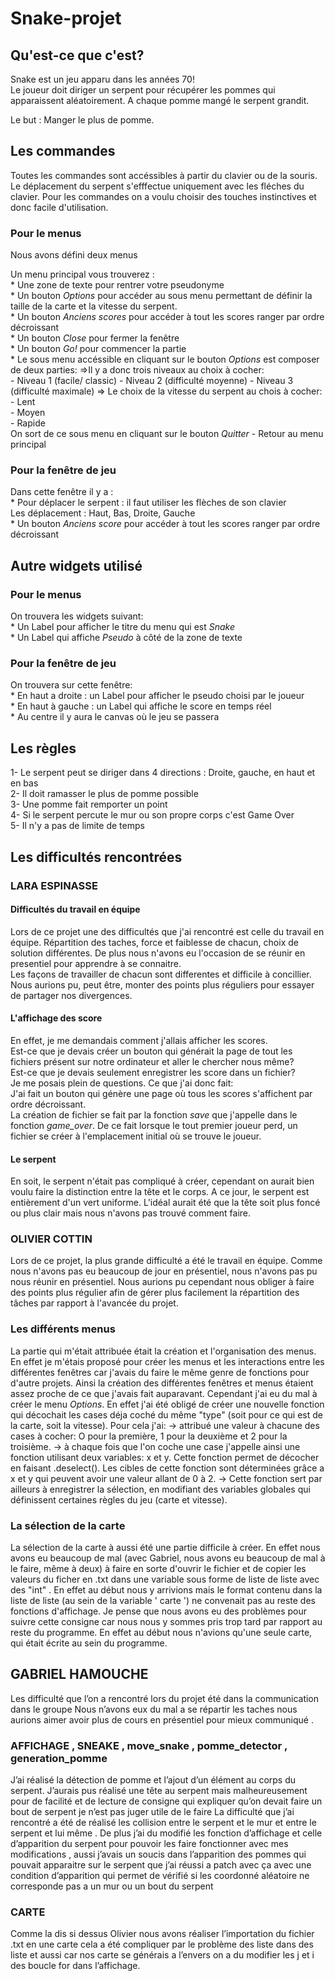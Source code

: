# Snake-projet
## Qu'est-ce que c'est?

Snake est un jeu apparu dans les années 70!  
Le joueur doit diriger un serpent pour récupérer les pommes qui apparaissent aléatoirement. A chaque pomme mangé le serpent grandit. 

Le but : Manger le plus de pomme.

## Les commandes 

Toutes les commandes sont accéssibles à partir du clavier ou de la souris.
Le déplacement du serpent s'efffectue uniquement avec les fléches du clavier.
Pour les commandes on a voulu choisir des touches instinctives et donc facile d'utilisation.  

### Pour le menus

Nous avons défini deux menus

Un menu principal vous trouverez :   
    * Une zone de texte pour rentrer votre pseudonyme  
    * Un bouton *Options* pour accéder au sous menu permettant de définir la taille de la carte et la vitesse du serpent.  
    * Un bouton *Anciens scores* pour accéder à tout les scores ranger par ordre décroissant   
    * Un bouton *Close* pour fermer la fenêtre  
    * Un bouton *Go!* pour commencer la partie  
    * Le sous menu accéssible en cliquant sur le bouton *Options* est composer de deux parties:
    =>Il y a donc trois niveaux au choix à cocher:  
            - Niveau 1 (facile/ classic)
            - Niveau 2 (difficulté moyenne)
            - Niveau 3 (difficulté maximale)
    => Le choix de la vitesse du serpent au chois à cocher:  
        - Lent  
        - Moyen   
        - Rapide  
On sort de ce sous menu en cliquant sur le bouton *Quitter*  - Retour au menu principal  



### Pour la fenêtre de jeu

Dans cette fenêtre il y a :  
    * Pour déplacer le serpent : il faut utiliser les flèches de son clavier  
        Les déplacement : Haut, Bas, Droite, Gauche  
    * Un bouton *Anciens score* pour accéder à tout les scores ranger par ordre décroissant  

## Autre widgets utilisé
### Pour le menus

On trouvera les widgets suivant:  
    * Un Label pour afficher le titre du menu qui est *Snake*  
    * Un Label qui affiche *Pseudo* à côté de la zone de texte  

### Pour la fenêtre de jeu

On trouvera sur cette fenêtre:  
    * En haut a droite : un Label pour afficher le pseudo choisi par le joueur  
    * En haut à gauche : un Label qui affiche le score en temps réel  
    * Au centre il y aura le canvas où le jeu se passera   

## Les règles

1- Le serpent peut se diriger dans 4 directions : Droite, gauche, en haut et en bas  
2- Il doit ramasser le plus de pomme possible  
3- Une pomme fait remporter un point  
4- Si le serpent percute le mur ou son propre corps c'est Game Over  
5- Il n'y a pas de limite de temps  

## Les difficultés rencontrées  

### LARA ESPINASSE

#### Difficultés du travail en équipe

Lors de ce projet une des difficultés que j'ai rencontré est celle du travail en équipe. Répartition des taches, force et faiblesse de chacun, choix de solution différentes. De plus nous n'avons eu l'occasion de se réunir en presentiel pour apprendre à se connaitre.   
Les façons de travailler de chacun sont differentes et difficile à concillier.  
Nous aurions pu, peut être, monter des points plus réguliers pour essayer de partager nos divergences.  

#### L'affichage des score

En effet, je me demandais comment j'allais afficher les scores.   
Est-ce que je devais créer un bouton qui générait la page de tout les fichiers présent sur notre ordinateur et aller le chercher nous même?   
Est-ce que je devais seulement enregistrer les score dans un fichier?  
Je me posais plein de questions. Ce que j'ai donc fait:   
    J'ai fait un bouton qui génère une page où tous les scores s'affichent par ordre décroissant.  
    La création de fichier se fait par la fonction *save* que j'appelle dans le fonction *game_over*. De ce fait lorsque le tout premier joueur perd, un fichier se créer à l'emplacement initial où se trouve le joueur.  

#### Le serpent

En soit, le serpent n'était pas compliqué à créer, cependant on aurait bien voulu faire la distinction entre la tête et le corps. A ce jour, le serpent est entièrement d'un vert uniforme. L'idéal aurait été que la tête soit plus foncé ou plus clair mais nous n'avons pas trouvé comment faire.

### OLIVIER COTTIN

Lors de ce projet, la plus grande difficulté a été le travail en équipe. Comme nous n'avons pas eu beaucoup de jour en présentiel, nous n'avons pas pu nous réunir en présentiel. Nous aurions pu cependant nous obliger à faire des points plus régulier afin de gérer plus facilement la répartition des tâches par rapport à l'avancée du projet.

### Les différents menus

La partie qui m'était attribuée était la création et l'organisation des menus. En effet je m'étais proposé pour créer les menus et les interactions entre les différentes fenêtres car j'avais du faire le même genre de fonctions pour d'autre projets. Ainsi la création des différentes fenêtres et menus étaient assez proche de ce que j'avais fait auparavant. 
Cependant j'ai eu du mal à créer le menu *Options*. En effet j'ai été obligé de créer une nouvelle fonction qui décochait les cases déja coché du même "type" (soit pour ce qui est de la carte, soit la vitesse). 
Pour cela j'ai:
-> attribué une valeur à chacune des cases à cocher: O pour la première, 1 pour la deuxième et 2 pour la troisième.
-> à chaque fois que l'on coche une case j'appelle ainsi une fonction utilisant deux variables: x et y. Cette fonction permet de décocher en faisant .deselect(). Les cibles de cette fonction sont déterminées grâce a x et y qui peuvent avoir une valeur allant de 0 à 2.
-> Cette fonction sert par ailleurs à enregistrer la sélection, en modifiant des variables globales qui définissent certaines règles du jeu (carte et vitesse).

### La sélection de la carte

La sélection de la carte à aussi été une partie difficile à créer. En effet nous avons eu beaucoup de mal (avec Gabriel, nous avons eu beaucoup de mal à le faire, même à deux) à faire en sorte d'ouvrir le fichier et de copier les valeurs du ficher en .txt dans une variable sous forme de liste de liste avec des "int" . En effet au début nous y arrivions mais le format contenu dans la liste de liste (au sein de la variable ' carte ') ne convenait pas au reste des fonctions d'affichage. 
Je pense que nous avons eu des problèmes pour suivre cette consigne car nous nous y sommes pris trop tard par rapport au reste du programme. En effet au début nous n'avions qu'une seule carte, qui était écrite au sein du programme. 


## GABRIEL HAMOUCHE

Les difficulté   que l’on a rencontré lors du projet été dans la communication dans le groupe 
Nous n’avons eux du mal a se répartir les taches  nous aurions aimer avoir plus de cours en présentiel pour mieux communiqué .


### AFFICHAGE , SNEAKE , move_snake ,  pomme_detector , generation_pomme 

J’ai réalisé la détection de pomme et l’ajout d’un élément au corps du serpent.
J’aurais pus réalisé une tête au serpent mais malheureusement pour de facilité et de lecture de consigne qui expliquer qu’on devait faire un bout de serpent je n’est pas juger utile de le faire 
La difficulté que j’ai rencontré a été de réalisé les collision entre le serpent et le mur et entre le serpent et lui même  . De plus j’ai du modifié les fonction d’affichage et celle d’apparition du serpent pour pouvoir les faire fonctionner avec mes modifications , aussi j’avais un soucis dans l’apparition des pommes qui pouvait apparaitre sur le serpent que j’ai réussi a patch avec ça avec  une condition d’apparition qui permet de vérifié si les coordonné aléatoire ne corresponde pas a un mur ou un bout du serpent 


### CARTE 

Comme la dis si dessus Olivier nous avons réaliser l’importation du fichier .txt en une carte cela a été compliquer par le problème des liste dans des liste et aussi car nos carte se générais a l’envers on a du modifier les j et i des boucle for dans l’affichage.
 
